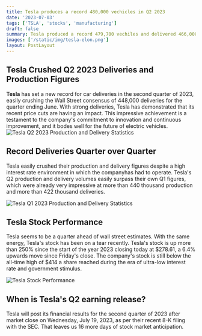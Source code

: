 ```yaml
---
title: Tesla produces a record 480,000 vechicles in Q2 2023
date: '2023-07-03'
tags: ['TSLA', 'stocks', 'manufacturing']
draft: false
summary: Tesla produced a record 479,700 vechiles and delivered 466,000 electric cars in Q2 2022, easily surpassing
images: ['/static/img/tesla-elon.png']
layout: PostLayout
---
```


<TOCInline toc={props.toc} asDisclosure toHeading={3} />

## Tesla Crushed Q2 2023 Deliveries and Production Figures

**Tesla** has set a new record for car deliveries in the second quarter of 2023, easily crushing the Wall Street consensus of 448,000 deliveries for the quarter ending June. With strong deliveries, Tesla has demonstrated that its recent price cuts are having an impact. This impressive achievement is a testament to the company's commitment to innovation and continuous improvement, and it bodes well for the future of electric vehicles.
![Tesla Q2 2023 Production and Delivery Statistics](/static/img/teslaq2delivery.png)

## Record Deliveries Quarter over Quarter

Tesla easily crushed their production and delivery figures despite a high interest rate environment in which the companyhas had to operate. Tesla's Q2 production and delivery volumes easily surpass their own Q1 figures, which were already very impressive at more than 440 thousand production and more than 422 thousand deliveries.

![Tesla Q1 2023 Production and Delivery Statistics](/static/img/teslaq1delivery.png)

## Tesla Stock Performance

Tesla seems to be a quarter ahead of wall street estimates. With the same energy, Tesla's stock has been on a tear recently. Tesla's stock is up more than 250\% since the start of the year 2023 closing today at \$278.61, a 6.4\% upwards move since Friday's close. The company's stock is still below the all-time high of $414 a share reached during the era of ultra-low interest rate and government stimulus.

![Tesla Stock Performance](/static/img/tesla-stock-chart.png)

## When is Tesla's Q2 earning release?

Tesla will post its financial results for the second quarter of 2023 after market close on Wednesday, July 19, 2023, as per their recent 8-K filing with the SEC. That leaves us 16 more days of stock market anticipation.
